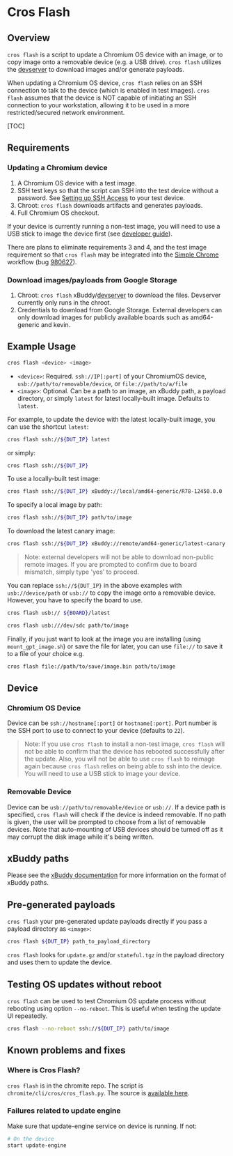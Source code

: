 # Cros Flash

## Overview

`cros flash` is a script to update a Chromium OS device with an image, or to
copy image onto a removable device (e.g. a USB drive). `cros flash` utilizes
the [devserver] to download images and/or generate payloads.

When updating a Chromium OS device, `cros flash` relies on an SSH connection
to talk to the device (which is enabled in test images). `cros flash` assumes
that the device is NOT capable of initiating an SSH connection to your
workstation, allowing it to be used in a more restricted/secured network
environment.

[TOC]

## Requirements

### Updating a Chromium device

1.  A Chromium OS device with a test image.
2.  SSH test keys so that the script can SSH into the test device without a
    password. See [Setting up SSH Access] to your test device.
3.  Chroot: `cros flash` downloads artifacts and generates payloads.
4.  Full Chromium OS checkout.

If your device is currently running a non-test image, you will need to use a
USB stick to image the device first (see [developer guide]).

There are plans to eliminate requirements 3 and 4, and the test image
requirement so that `cros flash` may be integrated into the [Simple Chrome]
workflow (bug [980627](http://crbug.com/980627)).

### Download images/payloads from Google Storage

1.  Chroot: `cros flash` xBuddy/[devserver] to download the files.
    Devserver currently only runs in the chroot.
2.  Credentials to download from Google Storage. External developers can only
    download images for publicly available boards such as amd64-generic and
    kevin.

## Example Usage

```bash
cros flash <device> <image>
```

*   `<device>`: Required. `ssh://IP[:port]` of your ChromiumOS device,
    `usb://path/to/removable/device`, or `file://path/to/a/file`
*   `<image>`: Optional.  Can be a path to an image, an xBuddy path, a payload
    directory, or simply `latest` for latest locally-built image. Defaults to
    `latest`.

For example, to update the device with the latest locally-built image, you can
use the shortcut `latest`:
```bash
cros flash ssh://${DUT_IP} latest
```

or simply:
```bash
cros flash ssh://${DUT_IP}
```

To use a locally-built test image:
```bash
cros flash ssh://${DUT_IP} xBuddy://local/amd64-generic/R78-12450.0.0
```

To specify a local image by path:
```bash
cros flash ssh://${DUT_IP} path/to/image
```

To download the latest canary image:
```bash
cros flash ssh://${DUT_IP} xBuddy://remote/amd64-generic/latest-canary
```
> Note: external developers will not be able to download non-public remote
> images.
> If you are prompted to confirm due to board mismatch, simply type 'yes' to
> proceed.

You can replace `ssh://${DUT_IP}` in the above examples with
`usb://device/path` or `usb://` to copy the image onto a removable device.
However, you have to specify the board to use.
```bash
cros flash usb:// ${BOARD}/latest

cros flash usb:///dev/sdc path/to/image
```

Finally, if you just want to look at the image you are installing (using
`mount_gpt_image.sh`) or save the file for later, you can use `file://` to save
it to a file of your choice e.g.
```bash
cros flash file://path/to/save/image.bin path/to/image
```

## Device

### Chromium OS Device

Device can be `ssh://hostname[:port]` or `hostname[:port]`. Port number is the
SSH port to use to connect to your device (defaults to `22`).

> Note: If you use `cros flash` to install a non-test image, `cros flash` will
> not be able to confirm that the device has rebooted successfully after the
> update. Also, you will not be able to use `cros flash` to reimage again
> because `cros flash` relies on being able to ssh into the device. You will
> need to use a USB stick to image your device.

### Removable Device

Device can be `usb://path/to/removable/device` or `usb://`. If a device path is
specified, `cros flash` will check if the device is indeed removable. If no path
is given, the user will be prompted to choose from a list of removable devices.
Note that auto-mounting of USB devices should be turned off as it may corrupt
the disk image while it's being written.

## xBuddy paths

Please see the [xBuddy documentation] for more information on the format of
xBuddy paths.

## Pre-generated payloads

`cros flash` your pre-generated update payloads directly if you pass a
payload directory as `<image>`:
```bash
cros flash ${DUT_IP} path_to_payload_directory
```

`cros flash` looks for `update.gz` and/or `stateful.tgz` in the payload
directory and uses them to update the device.

## Testing OS updates without reboot

`cros flash` can be used to test Chromium OS update process without rebooting
using option `--no-reboot`. This is useful when testing the update UI
repeatedly.

```bash
cros flash --no-reboot ssh://${DUT_IP} path/to/image
```

## Known problems and fixes

### Where is Cros Flash?

`cros flash` is in the chromite repo. The script is
`chromite/cli/cros/cros_flash.py`. The source is [available here].

### Failures related to update engine

Make sure that update-engine service on device is running. If not:

```bash
# On the device
start update-engine
```

[available here]: https://chromium.googlesource.com/chromiumos/chromite/+/refs/heads/master/cli/cros/cros_flash.py
[devserver]: https://chromium.googlesource.com/chromiumos/chromite/+/refs/heads/master/docs/devserver.md
[Setting up SSH Access]: https://www.chromium.org/chromium-os/testing/autotest-developer-faq/ssh-test-keys-setup
[Simple Chrome]: /simple_chrome_workflow.md
[developer guide]: /developer_guide.md
[xBuddy documentation]: /xbuddy.md
[cros deploy]: https://sites.google.com/a/chromium.org/dev/chromium-os/build/cros-deploy
